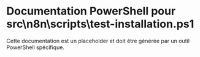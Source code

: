 # Documentation PowerShell pour src\n8n\scripts\test-installation.ps1

Cette documentation est un placeholder et doit être générée par un outil PowerShell spécifique.
